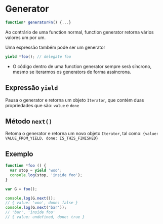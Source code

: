 # Generator

```js
function* generatorFn() {...}
```

Ao contrário de uma function normal, function generator retorna vários valores um por um.

Uma expressão também pode ser um generator

```js
yield *foo(); // delegate foo
```

* O código dentro de uma function generator sempre será síncrono, mesmo se iterarmos os generators de forma assíncrona.

## Expressão `yield`

Pausa o generator e retorna um objeto `Iterator`, que contém duas propriedades que são: `value` e `done`

## Método `next()`

Retoma o generator e retorna um novo objeto `Iterator`, tal como: `{value: VALUE_FROM_YIELD, done: IS_THIS_FINISHED}`

## Exemplo

```js
function *foo () {
  var stop = yield 'woo';
  console.log(stop, 'inside foo');
}

var G = foo();

console.log(G.next());
// { value: 'woo', done: false }
console.log(G.next('bar'));
// 'bar', 'inside foo'
// { value: undefined, done: true }
```


